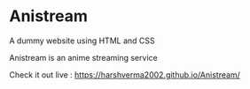 # Anistream

A dummy website using HTML and CSS

Anistream is an anime streaming service 

Check it out live : https://harshverma2002.github.io/Anistream/
